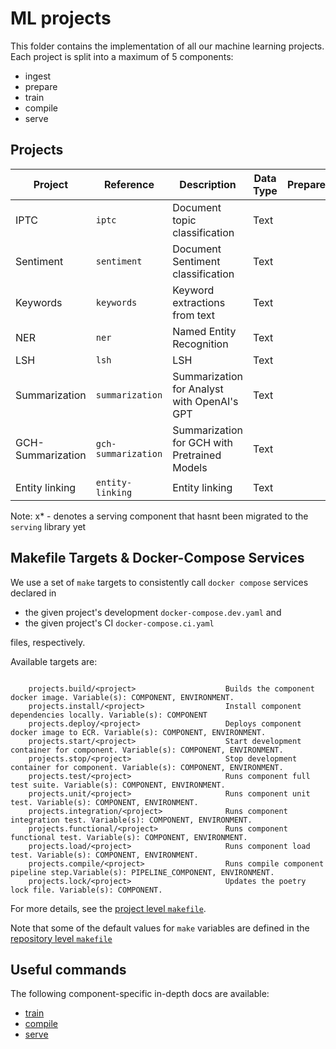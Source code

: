 # ML projects

This folder contains the implementation of all our machine learning projects. Each project is split
 into a maximum of 5 components:

- ingest
- prepare
- train
- compile
- serve

## Projects

| Project          | Reference          | Description                                 | Data Type | Prepare | Train | Compile | Serve |
| ---------------- | ------------------ | ------------------------------------------- | --------- | ------- | ----- | ------- | ----- |
| IPTC             | `iptc`             | Document topic classification               | Text      |         |   x   |         |       |
| Sentiment        | `sentiment`        | Document Sentiment classification           | Text      |         |   x   |    x    |   x   |
| Keywords         | `keywords`         | Keyword extractions from text               | Text      |         |   x   |    x    |   x   |
| NER              | `ner`              | Named Entity Recognition                    | Text      |         |   x   |    x    |   x   |
| LSH              | `lsh`              | LSH                                         | Text      |         |  n/a  |   n/a   |   x   |
| Summarization    | `summarization`    | Summarization for Analyst with OpenAI's GPT | Text      |         |       |         |   x*  |
| GCH-Summarization| `gch-summarization`| Summarization for GCH with Pretrained Models| Text      |         |   x   |    x    |   x*  |
| Entity linking   | `entity-linking`   | Entity linking                              | Text      |         |       |         |   x*  |

Note: x* - denotes a serving component that hasnt been migrated to the `serving` library yet

## Makefile Targets & Docker-Compose Services

We use a set of `make` targets to consistently call `docker compose` services declared in
- the given project's development `docker-compose.dev.yaml` and
- the given project's CI `docker-compose.ci.yaml`

files, respectively.

Available targets are:

```text

    projects.build/<project>                    Builds the component docker image. Variable(s): COMPONENT, ENVIRONMENT.
    projects.install/<project>                  Install component dependencies locally. Variable(s): COMPONENT
    projects.deploy/<project>                   Deploys component docker image to ECR. Variable(s): COMPONENT, ENVIRONMENT.
    projects.start/<project>                    Start development container for component. Variable(s): COMPONENT, ENVIRONMENT.
    projects.stop/<project>                     Stop development container for component. Variable(s): COMPONENT, ENVIRONMENT.
    projects.test/<project>                     Runs component full test suite. Variable(s): COMPONENT, ENVIRONMENT.
    projects.unit/<project>                     Runs component unit test. Variable(s): COMPONENT, ENVIRONMENT.
    projects.integration/<project>              Runs component integration test. Variable(s): COMPONENT, ENVIRONMENT.
    projects.functional/<project>               Runs component functional test. Variable(s): COMPONENT, ENVIRONMENT.
    projects.load/<project>                     Runs component load test. Variable(s): COMPONENT, ENVIRONMENT.
    projects.compile/<project>                  Runs compile component pipeline step.Variable(s): PIPELINE_COMPONENT, ENVIRONMENT.
    projects.lock/<project>                     Updates the poetry lock file. Variable(s): COMPONENT.

```

For more details, see the [project level `makefile`](./makefile.mk).

Note that some of the default values for `make` variables are defined in the
[repository level `makefile`](../Makefile)

## Useful commands

The following component-specific in-depth docs are available:
- [train](./docs/01_train.md)
- [compile](./docs/02_compile.md)
- [serve](./docs/03_serve.md)
